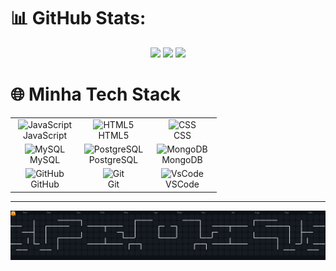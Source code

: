 <!-- stats -->

# 📊 GitHub Stats:
<div align="center">
  <img src="https://github-readme-stats.vercel.app/api?username=Andree-Guilherme&theme=dark&hide_border=false&include_all_commits=false&count_private=false" height="116"/>
  <img src="https://github-readme-streak-stats.herokuapp.com/?user=Andree-Guilherme&theme=dark&hide_border=false" height="116"/>
  <img src="https://github-readme-stats.vercel.app/api/top-langs/?username=Andree-Guilherme&theme=dark&hide_border=false&include_all_commits=false&count_private=false&layout=compact" height="120"/>
</div>

<!-- tools and technologies -->

# 🌐 Minha Tech Stack
<div align="center">

<table>
  <tr>
    <!-- Primeira linha: JavaScript, HTML, CSS -->
    <td align="center" width="96">
        <img src="https://techstack-generator.vercel.app/js-icon.svg" alt="JavaScript" width="65" height="65" />
      <br>JavaScript
    </td>
    <td align="center" width="96">
        <img src="https://skillicons.dev/icons?i=html" width="48" height="48" alt="HTML5" />
      <br>HTML5
    </td>
    <td align="center" width="96">
        <img src="https://skillicons.dev/icons?i=css" width="48" height="48" alt="CSS" />
      <br>CSS
    </td>
  </tr>
  <tr>
    <!-- Segunda linha: MySQL, PostgreSQL, MongoDB -->
    <td align="center" width="96">
        <img src="https://techstack-generator.vercel.app/mysql-icon.svg" alt="MySQL" width="65" height="65" />
      <br>MySQL
    </td>
    <td align="center" width="96">
        <img src="https://upload.wikimedia.org/wikipedia/commons/2/29/Postgresql_elephant.svg" width="48" height="48" alt="PostgreSQL" />
      <br>PostgreSQL
    </td>
    <td align="center" width="96">
        <img src="https://skillicons.dev/icons?i=mongodb" width="48" height="48" alt="MongoDB" />
      <br>MongoDB
    </td>
  </tr>
  <tr>
    <!-- Terceira linha: GitHub, Git, VSCode -->
    <td align="center" width="96">
        <img src="https://techstack-generator.vercel.app/github-icon.svg" alt="GitHub" width="65" height="65" />
      <br>GitHub
    </td>
    <td align="center" width="96">
        <img src="https://user-images.githubusercontent.com/25181517/192108372-f71d70ac-7ae6-4c0d-8395-51d8870c2ef0.png" width="48" height="48" alt="Git" />
      <br>Git
    </td>
    <td align="center" width="96">
        <img src="https://upload.wikimedia.org/wikipedia/commons/9/9a/Visual_Studio_Code_1.35_icon.svg" width="48" height="48" alt="VsCode" />
      <br>VSCode
    </td>
  </tr>
</table>

</div>


<!-- snake -->
---
<p align="center">
  <img src="https://raw.githubusercontent.com/Andree-Guilherme/Andree-Guilherme/output/pacman-contribution-graph-dark.svg" alt="Pac-Man Contributions" />
</p>















